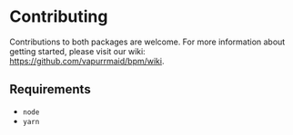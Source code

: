 # Contributing

Contributions to both packages are welcome. For more information about getting
started, please visit our wiki: <https://github.com/vapurrmaid/bpm/wiki>.

## Requirements

- `node`
- `yarn`
